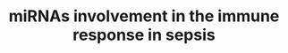 ---
annotations:
- id: PW:0000023
  parent: regulatory pathway
  type: Pathway Ontology
  value: immune response pathway
- id: PW:0000499
  parent: signaling pathway
  type: Pathway Ontology
  value: nuclear factor kappa B signaling pathway
authors:
- Khanspers
- Egonw
citedin:
- link: PMC8449537
description: Involvement of cellular miRNAs in the signaling pathway of the immune
  response in sepsis. Cellular immune miRNAs target important components of the NF-κB
  signaling pathway at different levels regulating the inflammatory response in the
  pathogenesis of sepsis. Lower part of the figure illustrates the pathophysiological
  events in sepsis that lead to tissue injury and subsequent multiple organs failure.
last-edited: 2018-11-01
organisms:
- Homo sapiens
redirect_from:
- /index.php/Pathway:WP4329
- /instance/WP4329
- /instance/WP4329_rr123505
revision: r123505
schema-jsonld:
- '@context': https://schema.org/
  '@id': https://wikipathways.github.io/pathways/WP4329.html
  '@type': Dataset
  creator:
    '@type': Organization
    name: WikiPathways
  description: Involvement of cellular miRNAs in the signaling pathway of the immune
    response in sepsis. Cellular immune miRNAs target important components of the
    NF-κB signaling pathway at different levels regulating the inflammatory response
    in the pathogenesis of sepsis. Lower part of the figure illustrates the pathophysiological
    events in sepsis that lead to tissue injury and subsequent multiple organs failure.
  keywords:
  - CCL3
  - CCL4
  - CHUK
  - CXCL8
  - ELANE
  - GZMB
  - ICAM1
  - IKBKB
  - IKBKG
  - IL10
  - IL1A
  - IL6
  - IRAK1
  - IRAK4
  - IRF1
  - IRF5
  - IRF7
  - IkB
  - LCN2
  - LPS
  - MAP3K7
  - MAPK14
  - MAPK8
  - MIR106A
  - MIR106B
  - MIR122
  - MIR125B1
  - MIR125B2
  - MIR126
  - MIR145
  - MIR146B
  - MIR149
  - MIR155
  - MIR155HG
  - MIR16-1
  - MIR16-2
  - MIR187
  - MIR199A1
  - MIR199A2
  - MIR19A
  - MIR200B
  - MIR200C
  - MIR203A
  - MIR203B
  - MIR21
  - MIR223
  - MIR29A
  - MIR4461
  - MIR758
  - MIR9-1
  - MIRLET7I
  - MYD88
  - NFKB1
  - NFKB2
  - RELA
  - RELB
  - TAB1
  - TAB2
  - TLR4
  - TLR7
  - TLR8
  - TNF
  - TRAF3
  - TRAF6
  - VCAM1
  - c-REL
  license: CC0
  name: miRNAs involvement in the immune response in sepsis
seo: CreativeWork
title: miRNAs involvement in the immune response in sepsis
wpid: WP4329
---